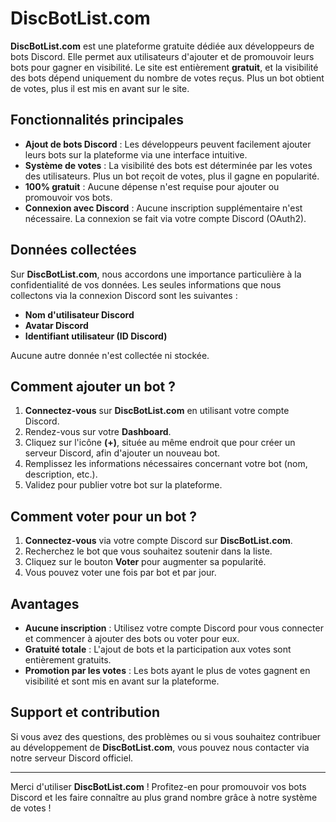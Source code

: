# DiscBotList.com

**DiscBotList.com** est une plateforme gratuite dédiée aux développeurs de bots Discord. Elle permet aux utilisateurs d'ajouter et de promouvoir leurs bots pour gagner en visibilité. Le site est entièrement **gratuit**, et la visibilité des bots dépend uniquement du nombre de votes reçus. Plus un bot obtient de votes, plus il est mis en avant sur le site.

## Fonctionnalités principales

- **Ajout de bots Discord** : Les développeurs peuvent facilement ajouter leurs bots sur la plateforme via une interface intuitive.
- **Système de votes** : La visibilité des bots est déterminée par les votes des utilisateurs. Plus un bot reçoit de votes, plus il gagne en popularité.
- **100% gratuit** : Aucune dépense n'est requise pour ajouter ou promouvoir vos bots.
- **Connexion avec Discord** : Aucune inscription supplémentaire n'est nécessaire. La connexion se fait via votre compte Discord (OAuth2).

## Données collectées

Sur **DiscBotList.com**, nous accordons une importance particulière à la confidentialité de vos données. Les seules informations que nous collectons via la connexion Discord sont les suivantes :

- **Nom d'utilisateur Discord**
- **Avatar Discord**
- **Identifiant utilisateur (ID Discord)**

Aucune autre donnée n'est collectée ni stockée.

## Comment ajouter un bot ?

1. **Connectez-vous** sur **DiscBotList.com** en utilisant votre compte Discord.
2. Rendez-vous sur votre **Dashboard**.
3. Cliquez sur l'icône **(+)**, située au même endroit que pour créer un serveur Discord, afin d'ajouter un nouveau bot.
4. Remplissez les informations nécessaires concernant votre bot (nom, description, etc.).
5. Validez pour publier votre bot sur la plateforme.

## Comment voter pour un bot ?

1. **Connectez-vous** via votre compte Discord sur **DiscBotList.com**.
2. Recherchez le bot que vous souhaitez soutenir dans la liste.
3. Cliquez sur le bouton **Voter** pour augmenter sa popularité.
4. Vous pouvez voter une fois par bot et par jour.

## Avantages

- **Aucune inscription** : Utilisez votre compte Discord pour vous connecter et commencer à ajouter des bots ou voter pour eux.
- **Gratuité totale** : L'ajout de bots et la participation aux votes sont entièrement gratuits.
- **Promotion par les votes** : Les bots ayant le plus de votes gagnent en visibilité et sont mis en avant sur la plateforme.

## Support et contribution

Si vous avez des questions, des problèmes ou si vous souhaitez contribuer au développement de **DiscBotList.com**, vous pouvez nous contacter via notre serveur Discord officiel.

---

Merci d'utiliser **DiscBotList.com** ! Profitez-en pour promouvoir vos bots Discord et les faire connaître au plus grand nombre grâce à notre système de votes !
